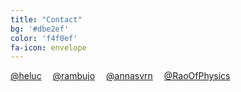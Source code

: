 ```yaml
---
title: "Contact"
bg: '#dbe2ef'
color: 'f4f0ef'
fa-icon: envelope
---
```


<div class='container'>
  <div class='center'>
    <a href='https://twitter.com/heluc' class='btn waves-effect waves-light btn-small blue'>
      <i class='fa fa-twitter'></i>@heluc</a>&emsp;
    <a href='https://twitter.com/rambujo' class='btn waves-effect waves-light btn-small blue'>
      <i class='fa fa-twitter'></i>@rambujo</a>&emsp;
    <a href='https://twitter.com/annasvrn' class='btn waves-effect waves-light btn-small blue'>
      <i class='fa fa-twitter'></i>@annasvrn</a>&emsp;
    <a href='https://twitter.com/RaoOfPhysics' class='btn waves-effect waves-light btn-small blue'>
      <i class='fa fa-twitter'></i>@RaoOfPhysics</a>
  </div>
</div>
